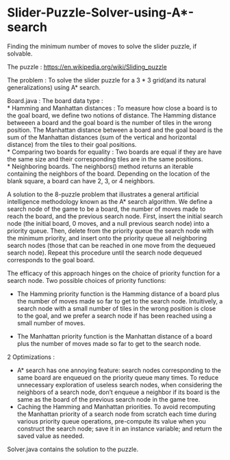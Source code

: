 # Slider-Puzzle-Solver-using-A*-search  
Finding the minimum number of moves to solve the slider puzzle, if solvable.  

The puzzle : https://en.wikipedia.org/wiki/Sliding_puzzle  

The problem : To solve the slider puzzle for a 3 * 3 grid(and its natural generalizations) using A* search.   

Board.java : The board data type :  
                  * Hamming and Manhattan distances : To measure how close a board is to the goal board, we define two notions of distance. The Hamming distance betweeen a board                     and the goal board is the number of tiles in the wrong position. The Manhattan distance between a board and the goal board is the sum of the Manhattan                           distances (sum of the vertical and horizontal distance) from the tiles to their goal positions.    
                  * Comparing two boards for equality : Two boards are equal if they are have the same size and their corresponding tiles are in the same positions.  
                  * Neighboring boards.  The neighbors() method returns an iterable containing the neighbors of the board. Depending on the location of the blank square, a board                     can have 2, 3, or 4 neighbors.  

A solution to the 8-puzzle problem that illustrates a general artificial intelligence methodology known as the A* search algorithm. We define a search node of the game to be a board, the number of moves made to reach the board, and the previous search node. First, insert the initial search node (the initial board, 0 moves, and a null previous search node) into a priority queue. Then, delete from the priority queue the search node with the minimum priority, and insert onto the priority queue all neighboring search nodes (those that can be reached in one move from the dequeued search node). Repeat this procedure until the search node dequeued corresponds to the goal board.  

The efficacy of this approach hinges on the choice of priority function for a search node. Two possible choices of priority functions:  

   * The Hamming priority function is the Hamming distance of a board plus the number of moves made so far to get to the search node. Intuitively, a search node with a small number of tiles in the wrong position is close to the goal, and we prefer a search node if has been reached using a small number of moves.  

   * The Manhattan priority function is the Manhattan distance of a board plus the number of moves made so far to get to the search node.  

2 Optimizations :  
  * A* search has one annoying feature: search nodes corresponding to the same board are enqueued on the priority queue many times. To reduce unnecessary exploration of useless search nodes, when considering the neighbors of a search node, don’t enqueue a neighbor if its board is the same as the board of the previous search node in the game tree.  
  * Caching the Hamming and Manhattan priorities. To avoid recomputing the Manhattan priority of a search node from scratch each time during various priority queue operations, pre-compute its value when you construct the search node; save it in an instance variable; and return the saved value as needed.   

Solver.java contains the solution to the puzzle.  

